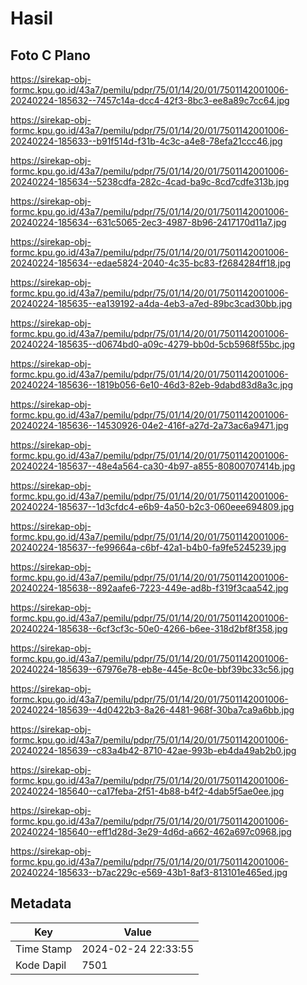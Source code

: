 # Hasil

## Foto C Plano

https://sirekap-obj-formc.kpu.go.id/43a7/pemilu/pdpr/75/01/14/20/01/7501142001006-20240224-185632--7457c14a-dcc4-42f3-8bc3-ee8a89c7cc64.jpg

https://sirekap-obj-formc.kpu.go.id/43a7/pemilu/pdpr/75/01/14/20/01/7501142001006-20240224-185633--b91f514d-f31b-4c3c-a4e8-78efa21ccc46.jpg

https://sirekap-obj-formc.kpu.go.id/43a7/pemilu/pdpr/75/01/14/20/01/7501142001006-20240224-185634--5238cdfa-282c-4cad-ba9c-8cd7cdfe313b.jpg

https://sirekap-obj-formc.kpu.go.id/43a7/pemilu/pdpr/75/01/14/20/01/7501142001006-20240224-185634--631c5065-2ec3-4987-8b96-2417170d11a7.jpg

https://sirekap-obj-formc.kpu.go.id/43a7/pemilu/pdpr/75/01/14/20/01/7501142001006-20240224-185634--edae5824-2040-4c35-bc83-f2684284ff18.jpg

https://sirekap-obj-formc.kpu.go.id/43a7/pemilu/pdpr/75/01/14/20/01/7501142001006-20240224-185635--ea139192-a4da-4eb3-a7ed-89bc3cad30bb.jpg

https://sirekap-obj-formc.kpu.go.id/43a7/pemilu/pdpr/75/01/14/20/01/7501142001006-20240224-185635--d0674bd0-a09c-4279-bb0d-5cb5968f55bc.jpg

https://sirekap-obj-formc.kpu.go.id/43a7/pemilu/pdpr/75/01/14/20/01/7501142001006-20240224-185636--1819b056-6e10-46d3-82eb-9dabd83d8a3c.jpg

https://sirekap-obj-formc.kpu.go.id/43a7/pemilu/pdpr/75/01/14/20/01/7501142001006-20240224-185636--14530926-04e2-416f-a27d-2a73ac6a9471.jpg

https://sirekap-obj-formc.kpu.go.id/43a7/pemilu/pdpr/75/01/14/20/01/7501142001006-20240224-185637--48e4a564-ca30-4b97-a855-80800707414b.jpg

https://sirekap-obj-formc.kpu.go.id/43a7/pemilu/pdpr/75/01/14/20/01/7501142001006-20240224-185637--1d3cfdc4-e6b9-4a50-b2c3-060eee694809.jpg

https://sirekap-obj-formc.kpu.go.id/43a7/pemilu/pdpr/75/01/14/20/01/7501142001006-20240224-185637--fe99664a-c6bf-42a1-b4b0-fa9fe5245239.jpg

https://sirekap-obj-formc.kpu.go.id/43a7/pemilu/pdpr/75/01/14/20/01/7501142001006-20240224-185638--892aafe6-7223-449e-ad8b-f319f3caa542.jpg

https://sirekap-obj-formc.kpu.go.id/43a7/pemilu/pdpr/75/01/14/20/01/7501142001006-20240224-185638--6cf3cf3c-50e0-4266-b6ee-318d2bf8f358.jpg

https://sirekap-obj-formc.kpu.go.id/43a7/pemilu/pdpr/75/01/14/20/01/7501142001006-20240224-185639--67976e78-eb8e-445e-8c0e-bbf39bc33c56.jpg

https://sirekap-obj-formc.kpu.go.id/43a7/pemilu/pdpr/75/01/14/20/01/7501142001006-20240224-185639--4d0422b3-8a26-4481-968f-30ba7ca9a6bb.jpg

https://sirekap-obj-formc.kpu.go.id/43a7/pemilu/pdpr/75/01/14/20/01/7501142001006-20240224-185639--c83a4b42-8710-42ae-993b-eb4da49ab2b0.jpg

https://sirekap-obj-formc.kpu.go.id/43a7/pemilu/pdpr/75/01/14/20/01/7501142001006-20240224-185640--ca17feba-2f51-4b88-b4f2-4dab5f5ae0ee.jpg

https://sirekap-obj-formc.kpu.go.id/43a7/pemilu/pdpr/75/01/14/20/01/7501142001006-20240224-185640--eff1d28d-3e29-4d6d-a662-462a697c0968.jpg

https://sirekap-obj-formc.kpu.go.id/43a7/pemilu/pdpr/75/01/14/20/01/7501142001006-20240224-185633--b7ac229c-e569-43b1-8af3-813101e465ed.jpg


## Metadata

| Key        | Value               |
| ---------- | ------------------- |
| Time Stamp | 2024-02-24 22:33:55 |
| Kode Dapil | 7501                |



